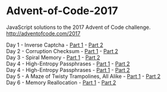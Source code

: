 # Advent-of-Code-2017
JavaScript solutions to the 2017 Advent of Code challenge.  
http://adventofcode.com/2017

Day 1 - Inverse Captcha - [Part 1](src/Day1-Puzzle1.js "code") - [Part 2](src/Day1-Puzzle2.js "code")  
Day 2 - Corruption Checksum - [Part 1](src/Day2-Puzzle1.js "code") - [Part 2](src/Day2-Puzzle2.js "code")  
Day 3 - Spiral Memory - [Part 1](src/Day3-Puzzle1.js "code") - [Part 2](src/Day3-Puzzle2.js "code")  
Day 4 - High-Entropy Passphrases - [Part 1](src/Day4-Puzzle1.js "code") - [Part 2](src/Day4-Puzzle2.js "code")  
Day 4 - High-Entropy Passphrases - [Part 1](src/Day4-Puzzle1.js "code") - [Part 2](src/Day4-Puzzle2.js "code")  
Day 5 - A Maze of Twisty Trampolines, All Alike - [Part 1](src/Day5-Puzzle1.js "code") - [Part 2](src/Day5-Puzzle2.js "code")  
Day 6 - Memory Reallocation - [Part 1](src/Day6-Puzzle1.js "code") - [Part 2](src/Day6-Puzzle2.js "code")  
